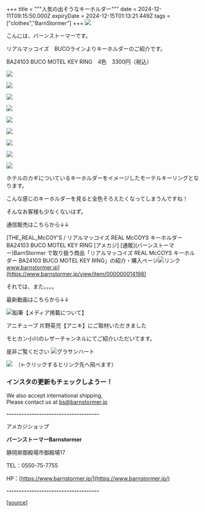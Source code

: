 +++
title = """人気の出そうなキーホルダー"""
date = 2024-12-11T09:15:50.000Z
expiryDate = 2024-12-15T01:13:21.449Z
tags = ["clothes","BarnStormer"]
+++
[![](https://stat.ameba.jp/user_images/20231023/16/barnstormer-go/b2/03/p/o0420015015354743273.png)](https://ameblo.jp/barnstormer-go/entry-12825670498.html)

こんには、バーンストーマーです。

リアルマッコイズ　BUCOラインよりキーホルダーのご紹介です。

BA24103 BUCO MOTEL KEY RING　4色　3300円（税込）

[![](https://stat.ameba.jp/user_images/20241211/18/barnstormer-go/d2/48/j/o0467070115520368427.jpg)](https://stat.ameba.jp/user_images/20241211/18/barnstormer-go/d2/48/j/o0467070115520368427.jpg)

[![](https://stat.ameba.jp/user_images/20241211/18/barnstormer-go/23/ee/j/o0467070115520368429.jpg)](https://stat.ameba.jp/user_images/20241211/18/barnstormer-go/23/ee/j/o0467070115520368429.jpg)

[![](https://stat.ameba.jp/user_images/20241211/18/barnstormer-go/b8/a6/j/o0466070015520368433.jpg)](https://stat.ameba.jp/user_images/20241211/18/barnstormer-go/b8/a6/j/o0466070015520368433.jpg)

[![](https://stat.ameba.jp/user_images/20241211/18/barnstormer-go/d7/74/j/o0467070115520368431.jpg)](https://stat.ameba.jp/user_images/20241211/18/barnstormer-go/d7/74/j/o0467070115520368431.jpg)

[![](https://stat.ameba.jp/user_images/20241211/18/barnstormer-go/0c/d7/j/o0466070015520368435.jpg)](https://stat.ameba.jp/user_images/20241211/18/barnstormer-go/0c/d7/j/o0466070015520368435.jpg)

[![](https://stat.ameba.jp/user_images/20241211/18/barnstormer-go/36/2d/j/o0467070115520368437.jpg)](https://stat.ameba.jp/user_images/20241211/18/barnstormer-go/36/2d/j/o0467070115520368437.jpg)

[![](https://stat.ameba.jp/user_images/20241211/18/barnstormer-go/5f/8a/j/o0466070015520368440.jpg)](https://stat.ameba.jp/user_images/20241211/18/barnstormer-go/5f/8a/j/o0466070015520368440.jpg)

[![](https://stat.ameba.jp/user_images/20241211/18/barnstormer-go/8b/36/j/o0467070115520368438.jpg)](https://stat.ameba.jp/user_images/20241211/18/barnstormer-go/8b/36/j/o0467070115520368438.jpg)

[![](https://stat.ameba.jp/user_images/20241211/18/barnstormer-go/2f/ec/j/o0466070015520368442.jpg)](https://stat.ameba.jp/user_images/20241211/18/barnstormer-go/2f/ec/j/o0466070015520368442.jpg)

ホテルのカギについているキーホルダーをイメージしたモーテルキーリングとなります。

こんな感じのキーホルダーを見ると全色そろえたくなってしまうんですね！

そんなお客様も少なくないはず。

通信販売はこちらから↓↓

[THE\_REAL\_McCOY'S / リアルマッコイズ REAL McCOYS キーホルダー BA24103 BUCO MOTEL KEY RING \[アメカジ\] \[通販\](バーンストーマー)BarnStormer で取り扱う商品「リアルマッコイズ REAL McCOYS キーホルダー BA24103 BUCO MOTEL KEY RING」の紹介・購入ページ![リンク](https://c.stat100.ameba.jp/ameblo/symbols/v3.20.0/svg/gray/editor_link.svg)www.barnstormer.jp](https://www.barnstormer.jp/view/item/000000014198)

それでは、また。。。。

最新動画はこちらから↓↓

![鉛筆](https://stat100.ameba.jp/blog/ucs/img/char/char3/519.png)【メディア掲載について】

アニチューブ 片野英児【アニキ】にご取材いただきました

モヒカン小川のレザーチャンネルにてご紹介いただいてます。

是非ご覧ください ![グラサンハート](https://stat100.ameba.jp/blog/ucs/img/char/char3/148.png)

[![](https://stat.ameba.jp/user_images/20230412/16/barnstormer-go/6a/23/p/o0108010815269242493.png)](https://www.instagram.com/barnstormer_daily/)　（←クリックするとリンク先へ飛べます）

### インスタの更新もチェックしようー！

We also accept international shipping,  
Please contact us at bs@barnstormer.jp

**\-------------------------------------**

アメカジショップ

**バーンストーマーBarnstormer**

静岡県御殿場市御殿場17

TEL：0550-75-7755

HP：[https://www.barnstormer.jp/](https://www.barnstormer.jp/)

**\-------------------------------------**

[[source]](https://ameblo.jp/barnstormer-go/entry-12878280413.html)

